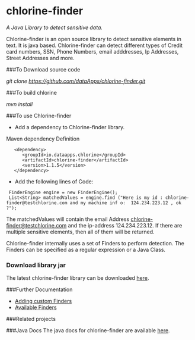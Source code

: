# chlorine-finder
*A Java Library to detect sensitive data.*

Chlorine-finder is an open source library to detect sensitive elements in text. It is java based.
Chlorine-finder can detect different types of Credit card numbers, SSN, Phone Numbers, email adddresses, Ip Addresses, Street Addresses and more. 


###To Download source code

*git clone https://github.com/dataApps/chlorine-finder.git*

###To build chlorine

*mvn install*

###To use Chlorine-finder

- Add a dependency to Chlorine-finder library.

Maven dependency Definition
```
   <dependency>
      <groupId>io.dataapps.chlorine</groupId>
      <artifactId>chlorine-finder</artifactId>
      <version>1.1.5</version>
   </dependency>
```
- Add the following lines of Code:
```
 FinderEngine engine = new FinderEngine();
 List<String> matchedValues = engine.find ("Here is my id : chlorine-finder@testchlorine.com and my machine inf o:  124.234.223.12 , ok ?");
```
 The matchedValues will contain the email Address chlorine-finder@testchlorine.com and the ip-address 124.234.223.12.
 If there are multiple sensitive elements, then all of them will be returned.
 
Chlorine-finder internally uses a set of Finders to perform detection. The Finders can be specified as a regular expression or a Java Class.
 
### Download library jar

The latest chlorine-finder library can be downloaded [here](https://dataapps.io/chlorine.html#Opensource).
 
###Further Documentation
- [Adding custom Finders](https://github.com/dataApps/chlorine-finder/CustomFinders.md)
- [Available Finders](https://github.com/dataApps/chlorine-finder/blob/master/src/main/resources/finders_default.xml)
  
###Related projects
 
###Java Docs
The java docs for chlorine-finder are available [here](https://dataApps.io/files/chlorine-finder/javadoc/index.html).
 

 
 
